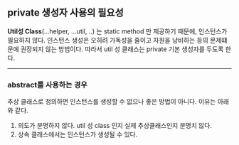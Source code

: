 ## private 생성자 사용의 필요성

**Util성 Class**(...helper, ...util, ..) 는 static method 만 제공하기 때문에, 인스턴스가 필요하지 않다.
인스턴스 생성은 오히려 가독성을 줄이고 자원을 낭비하는 등의 문제떄문에 권장되지 않는 방법이다.
따라서 util 성 클래스는 private 기본 생성자를 두도록 한다.

---

### abstract를 사용하는 경우

추상 클래스로 정의하면 인스턴스를 생성할 수 없으나 좋은 방법이 아니다. 이유는 아래와 같다.

1. 의도가 분명하지 않다. util 성 class 인지 실제 추상클래스인지 분명치 않다.
2. 상속 클래스에서는 인스턴스가 생성될 수 있다.